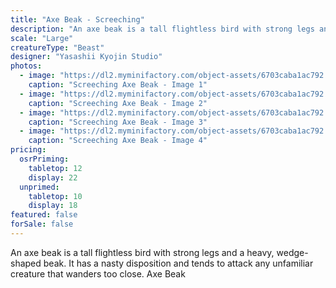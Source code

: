 ```yaml
---
title: "Axe Beak - Screeching"
description: "An axe beak is a tall flightless bird with strong legs and a heavy, wedge-shaped beak. It has a nasty disposition and tends to attack any unfamiliar creature that wanders too close. Axe Beak"
scale: "Large"
creatureType: "Beast"
designer: "Yasashii Kyojin Studio"
photos:
  - image: "https://dl2.myminifactory.com/object-assets/6703caba1ac792.42539810/images/720X720-AxeBeak_02_PS.jpg"
    caption: "Screeching Axe Beak - Image 1"
  - image: "https://dl2.myminifactory.com/object-assets/6703caba1ac792.42539810/images/720X720-AxeBeak_02_C.jpg"
    caption: "Screeching Axe Beak - Image 2"
  - image: "https://dl2.myminifactory.com/object-assets/6703caba1ac792.42539810/images/720X720-AxeBeak_02_B.jpg"
    caption: "Screeching Axe Beak - Image 3"
  - image: "https://dl2.myminifactory.com/object-assets/6703caba1ac792.42539810/images/720X720-AxeBeak_02_SCALE.jpg"
    caption: "Screeching Axe Beak - Image 4"
pricing:
  osrPriming:
    tabletop: 12
    display: 22
  unprimed:
    tabletop: 10
    display: 18
featured: false
forSale: false
---
```


An axe beak is a tall flightless bird with strong legs and a heavy, wedge-shaped beak. It has a nasty disposition and tends to attack any unfamiliar creature that wanders too close. Axe Beak